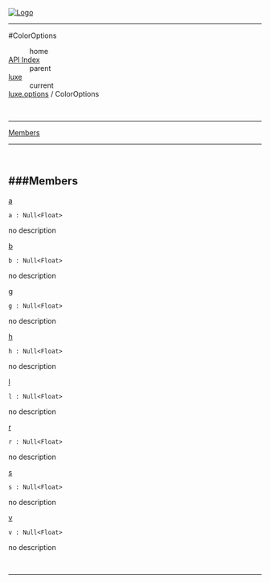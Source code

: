 
[![Logo](../../../images/logo.png)](../../../index.html)

---

#ColorOptions


&emsp;&emsp;&emsp;home   
[API Index](../../../api/index.html#luxe.options)   
&emsp;&emsp;&emsp;parent    
[luxe](../)     
&emsp;&emsp;&emsp;current    
[luxe.options](./) / ColorOptions

<br/>

---


[Members](#Members)   


---

&nbsp;   

<a class="lift" name="Members" ></a>
###Members   
---
<a class="lift" name="a" href="#a">a</a>



`a : Null<Float>`

<span class="small_desc_flat"> no description </span>   

<a class="lift" name="b" href="#b">b</a>



`b : Null<Float>`

<span class="small_desc_flat"> no description </span>   

<a class="lift" name="g" href="#g">g</a>



`g : Null<Float>`

<span class="small_desc_flat"> no description </span>   

<a class="lift" name="h" href="#h">h</a>



`h : Null<Float>`

<span class="small_desc_flat"> no description </span>   

<a class="lift" name="l" href="#l">l</a>



`l : Null<Float>`

<span class="small_desc_flat"> no description </span>   

<a class="lift" name="r" href="#r">r</a>



`r : Null<Float>`

<span class="small_desc_flat"> no description </span>   

<a class="lift" name="s" href="#s">s</a>



`s : Null<Float>`

<span class="small_desc_flat"> no description </span>   

<a class="lift" name="v" href="#v">v</a>



`v : Null<Float>`

<span class="small_desc_flat"> no description </span>   



&nbsp;
&nbsp;
&nbsp;

---  


&nbsp;   
&nbsp;   